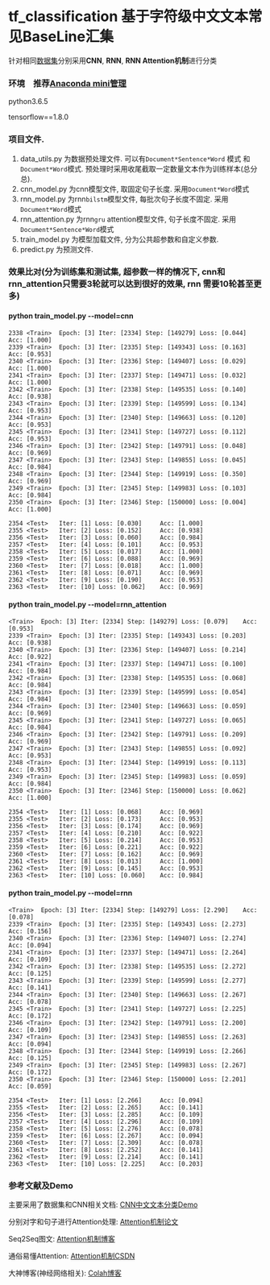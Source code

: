 # tf_classification 基于字符级中文文本常见BaseLine汇集

针对相同[数据集](http://thuctc.thunlp.org)分别采用**CNN**, **RNN**, **RNN Attention机制**进行分类

### 环境　推荐[Anaconda mini管理](https://www.jianshu.com/p/169403f7e40c)

python3.6.5 

tensorflow==1.8.0


### 项目文件.
1. data_utils.py 为数据预处理文件. 可以有`Document*Sentence*Word` 模式 和`Document*Word`模式. 预处理时采用收尾截取一定数量文本作为训练样本(总分总).
2. cnn_model.py 为cnn模型文件, 取固定句子长度. 采用`Document*Word`模式
3. rnn_model.py 为rnn`bilstm`模型文件, 每批次句子长度不固定. 采用`Document*Word`模式
4. rnn_attention.py 为rnn`gru` attention模型文件, 句子长度不固定. 采用`Document*Sentence*Word`模式
5. train_model.py 为模型加载文件, 分为公共超参数和自定义参数.
6. predict.py 为预测文件. 

### 效果比对(分为训练集和测试集, 超参数一样的情况下, cnn和rnn_attention只需要3轮就可以达到很好的效果, rnn 需要10轮甚至更多)
#### python train_model.py --model=cnn 

```
2338 <Train>  Epoch: [3] Iter: [2334] Step: [149279] Loss: [0.044]    Acc: [1.000]
2339 <Train>  Epoch: [3] Iter: [2335] Step: [149343] Loss: [0.163]    Acc: [0.953]
2340 <Train>  Epoch: [3] Iter: [2336] Step: [149407] Loss: [0.029]    Acc: [1.000]
2341 <Train>  Epoch: [3] Iter: [2337] Step: [149471] Loss: [0.032]    Acc: [1.000]
2342 <Train>  Epoch: [3] Iter: [2338] Step: [149535] Loss: [0.140]    Acc: [0.938]
2343 <Train>  Epoch: [3] Iter: [2339] Step: [149599] Loss: [0.134]    Acc: [0.953]
2344 <Train>  Epoch: [3] Iter: [2340] Step: [149663] Loss: [0.120]    Acc: [0.953]
2345 <Train>  Epoch: [3] Iter: [2341] Step: [149727] Loss: [0.112]    Acc: [0.953]
2346 <Train>  Epoch: [3] Iter: [2342] Step: [149791] Loss: [0.048]    Acc: [0.969]
2347 <Train>  Epoch: [3] Iter: [2343] Step: [149855] Loss: [0.045]    Acc: [0.984]
2348 <Train>  Epoch: [3] Iter: [2344] Step: [149919] Loss: [0.350]    Acc: [0.969]
2349 <Train>  Epoch: [3] Iter: [2345] Step: [149983] Loss: [0.103]    Acc: [0.984]
2350 <Train>  Epoch: [3] Iter: [2346] Step: [150000] Loss: [0.004]    Acc: [1.000]
```

```
2354 <Test>   Iter: [1] Loss: [0.030]     Acc: [1.000]
2355 <Test>   Iter: [2] Loss: [0.152]     Acc: [0.938]
2356 <Test>   Iter: [3] Loss: [0.060]     Acc: [0.984]
2357 <Test>   Iter: [4] Loss: [0.101]     Acc: [0.953]
2358 <Test>   Iter: [5] Loss: [0.017]     Acc: [1.000]
2359 <Test>   Iter: [6] Loss: [0.088]     Acc: [0.969]
2360 <Test>   Iter: [7] Loss: [0.018]     Acc: [1.000]
2361 <Test>   Iter: [8] Loss: [0.071]     Acc: [0.969]
2362 <Test>   Iter: [9] Loss: [0.190]     Acc: [0.953]
2363 <Test>   Iter: [10] Loss: [0.062]    Acc: [0.969]
```

#### python train_model.py --model=rnn_attention
```
<Train>  Epoch: [3] Iter: [2334] Step: [149279] Loss: [0.079]    Acc: [0.953]
2339 <Train>  Epoch: [3] Iter: [2335] Step: [149343] Loss: [0.203]    Acc: [0.938]
2340 <Train>  Epoch: [3] Iter: [2336] Step: [149407] Loss: [0.214]    Acc: [0.922]
2341 <Train>  Epoch: [3] Iter: [2337] Step: [149471] Loss: [0.100]    Acc: [0.984]
2342 <Train>  Epoch: [3] Iter: [2338] Step: [149535] Loss: [0.068]    Acc: [0.984]
2343 <Train>  Epoch: [3] Iter: [2339] Step: [149599] Loss: [0.054]    Acc: [0.984]
2344 <Train>  Epoch: [3] Iter: [2340] Step: [149663] Loss: [0.059]    Acc: [0.969]
2345 <Train>  Epoch: [3] Iter: [2341] Step: [149727] Loss: [0.065]    Acc: [0.984]
2346 <Train>  Epoch: [3] Iter: [2342] Step: [149791] Loss: [0.209]    Acc: [0.969]
2347 <Train>  Epoch: [3] Iter: [2343] Step: [149855] Loss: [0.092]    Acc: [0.953]
2348 <Train>  Epoch: [3] Iter: [2344] Step: [149919] Loss: [0.113]    Acc: [0.953]
2349 <Train>  Epoch: [3] Iter: [2345] Step: [149983] Loss: [0.059]    Acc: [0.984]
2350 <Train>  Epoch: [3] Iter: [2346] Step: [150000] Loss: [0.062]    Acc: [1.000]
```

```
2354 <Test>   Iter: [1] Loss: [0.068]     Acc: [0.969]
2355 <Test>   Iter: [2] Loss: [0.173]     Acc: [0.953]
2356 <Test>   Iter: [3] Loss: [0.174]     Acc: [0.969]
2357 <Test>   Iter: [4] Loss: [0.210]     Acc: [0.922]
2358 <Test>   Iter: [5] Loss: [0.214]     Acc: [0.953]
2359 <Test>   Iter: [6] Loss: [0.221]     Acc: [0.922]
2360 <Test>   Iter: [7] Loss: [0.162]     Acc: [0.969]
2361 <Test>   Iter: [8] Loss: [0.013]     Acc: [1.000]
2362 <Test>   Iter: [9] Loss: [0.145]     Acc: [0.953]
2363 <Test>   Iter: [10] Loss: [0.060]    Acc: [0.984]
```
#### python train_model.py --model=rnn
```
<Train>  Epoch: [3] Iter: [2334] Step: [149279] Loss: [2.290]    Acc: [0.078]
2339 <Train>  Epoch: [3] Iter: [2335] Step: [149343] Loss: [2.273]    Acc: [0.156]
2340 <Train>  Epoch: [3] Iter: [2336] Step: [149407] Loss: [2.274]    Acc: [0.094]
2341 <Train>  Epoch: [3] Iter: [2337] Step: [149471] Loss: [2.264]    Acc: [0.109]
2342 <Train>  Epoch: [3] Iter: [2338] Step: [149535] Loss: [2.272]    Acc: [0.125]
2343 <Train>  Epoch: [3] Iter: [2339] Step: [149599] Loss: [2.277]    Acc: [0.141]
2344 <Train>  Epoch: [3] Iter: [2340] Step: [149663] Loss: [2.267]    Acc: [0.078]
2345 <Train>  Epoch: [3] Iter: [2341] Step: [149727] Loss: [2.225]    Acc: [0.172]
2346 <Train>  Epoch: [3] Iter: [2342] Step: [149791] Loss: [2.200]    Acc: [0.109]
2347 <Train>  Epoch: [3] Iter: [2343] Step: [149855] Loss: [2.263]    Acc: [0.094]
2348 <Train>  Epoch: [3] Iter: [2344] Step: [149919] Loss: [2.266]    Acc: [0.125]
2349 <Train>  Epoch: [3] Iter: [2345] Step: [149983] Loss: [2.267]    Acc: [0.172]
2350 <Train>  Epoch: [3] Iter: [2346] Step: [150000] Loss: [2.201]    Acc: [0.059]
```

```
2354 <Test>   Iter: [1] Loss: [2.266]     Acc: [0.094]
2355 <Test>   Iter: [2] Loss: [2.265]     Acc: [0.141]
2356 <Test>   Iter: [3] Loss: [2.285]     Acc: [0.109]
2357 <Test>   Iter: [4] Loss: [2.296]     Acc: [0.109]
2358 <Test>   Iter: [5] Loss: [2.276]     Acc: [0.078]
2359 <Test>   Iter: [6] Loss: [2.267]     Acc: [0.094]
2360 <Test>   Iter: [7] Loss: [2.309]     Acc: [0.078]
2361 <Test>   Iter: [8] Loss: [2.252]     Acc: [0.141]
2362 <Test>   Iter: [9] Loss: [2.214]     Acc: [0.141]
2363 <Test>   Iter: [10] Loss: [2.225]    Acc: [0.203]
```
### 参考文献及Demo

主要采用了数据集和CNN相关文档: [CNN中文文本分类Demo](https://github.com/gaussic/text-classification-cnn-rnn)

分别对字和句子进行Attention处理: [Attention机制论文](https://www.cs.cmu.edu/~diyiy/docs/naacl16.pdf)

Seq2Seq图文: [Attention机制博客](https://theneuralperspective.com/2016/11/20/recurrent-neural-network-rnn-part-4-attentional-interfaces/)

通俗易懂Attention: [Attention机制CSDN](https://blog.csdn.net/BVL10101111/article/details/78470716)

大神博客(神经网络相关): [Colah博客](http://colah.github.io)
